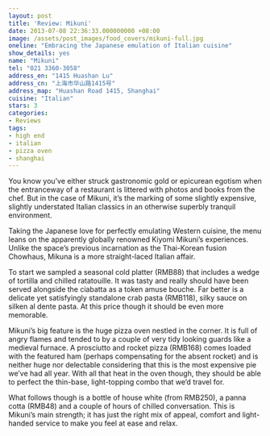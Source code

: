 ```yaml
---
layout: post
title: 'Review: Mikuni'
date: 2013-07-08 22:36:33.000000000 +08:00
image: /assets/post_images/food_covers/mikuni-full.jpg
oneline: "Embracing the Japanese emulation of Italian cuisine"
show_details: yes
name: "Mikuni"
tel: "021 3360-3058"
address_en: "1415 Huashan Lu"
address_cn: "上海市华山路1415号"
address_map: "Huashan Road 1415, Shanghai"
cuisine: "Italian"
stars: 3
categories:
- Reviews
tags:
- high end
- italian
- pizza oven
- shanghai
---
```

You know you’ve either struck gastronomic gold or epicurean egotism when the entranceway of a restaurant is littered with photos and books from the chef. But in the case of Mikuni, it’s the marking of some slightly expensive, slightly understated Italian classics in an otherwise superbly tranquil environment.

Taking the Japanese love for perfectly emulating Western cuisine, the menu leans on the apparently globally renowned Kiyomi Mikuni’s experiences. Unlike the space’s previous incarnation as the Thai-Korean fusion Chowhaus, Mikuna is a more straight-laced Italian affair.

To start we sampled a seasonal cold platter (RMB88) that includes a wedge of tortilla and chilled ratatouille. It was tasty and really should have been served alongside the ciabatta as a token amuse bouche. Far better is a delicate yet satisfyingly standalone crab pasta (RMB118), silky sauce on silken al dente pasta. At this price though it should be even more memorable.

Mikuni’s big feature is the huge pizza oven nestled in the corner. It is full of angry flames and tended to by a couple of very tidy looking guards like a medieval furnace. A prosciutto and rocket pizza (RMB168) comes loaded with the featured ham (perhaps compensating for the absent rocket) and is neither huge nor delectable considering that this is the most expensive pie we’ve had all year. With all that heat in the oven though, they should be able to perfect the thin-base, light-topping combo that we’d travel for.

What follows though is a bottle of house white (from RMB250), a panna cotta (RMB48) and a couple of hours of chilled conversation. This is Mikuni’s main strength; it has just the right mix of appeal, comfort and light-handed service to make you feel at ease and relax. 
